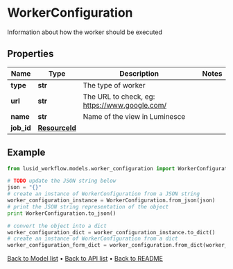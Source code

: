 # WorkerConfiguration

Information about how the worker should be executed

## Properties
Name | Type | Description | Notes
------------ | ------------- | ------------- | -------------
**type** | **str** | The type of worker | 
**url** | **str** | The URL to check, eg: https://www.google.com/ | 
**name** | **str** | Name of the view in Luminesce | 
**job_id** | [**ResourceId**](ResourceId.md) |  | 

## Example

```python
from lusid_workflow.models.worker_configuration import WorkerConfiguration

# TODO update the JSON string below
json = "{}"
# create an instance of WorkerConfiguration from a JSON string
worker_configuration_instance = WorkerConfiguration.from_json(json)
# print the JSON string representation of the object
print WorkerConfiguration.to_json()

# convert the object into a dict
worker_configuration_dict = worker_configuration_instance.to_dict()
# create an instance of WorkerConfiguration from a dict
worker_configuration_form_dict = worker_configuration.from_dict(worker_configuration_dict)
```
[Back to Model list](../README.md#documentation-for-models) &#8226; [Back to API list](../README.md#documentation-for-api-endpoints) &#8226; [Back to README](../README.md)


